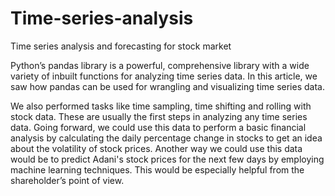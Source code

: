 # Time-series-analysis
Time series analysis and forecasting for stock market

Python’s pandas library is a powerful, comprehensive library with a wide variety of inbuilt functions for analyzing time series data. In this article, we saw how pandas can be used for wrangling and visualizing time series data.

We also performed tasks like time sampling, time shifting and rolling with stock data. These are usually the first steps in analyzing any time series data. Going forward, we could use this data to perform a basic financial analysis by calculating the daily percentage change in stocks to get an idea about the volatility of stock prices. Another way we could use this data would be to predict Adani's stock prices for the next few days by employing machine learning techniques. This would be especially helpful from the shareholder’s point of view.
